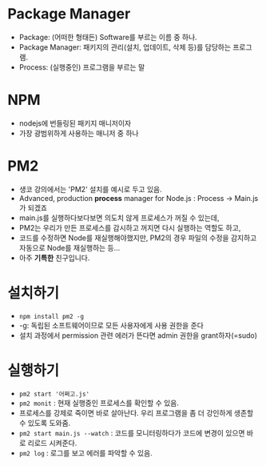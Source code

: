 # Package Manager


- Package: (어떠한 형태든) Software를 부르는 이름 중 하나.
- Package Manager: 패키지의 관리(설치, 업데이트, 삭제 등)를 담당하는 프로그램.
- Process: (실행중인) 프로그램을 부르는 말


# NPM


- nodejs에 번들링된 패키지 매니저이자
- 가장 광범위하게 사용하는 매니저 중 하나


# PM2


- 생코 강의에서는 'PM2' 설치를 예시로 두고 있음.
- Advanced, production **process** manager for Node.js : Process -> Main.js가 되겠죠
- main.js를 실행하다보다보면 의도치 않게 프로세스가 꺼질 수 있는데, 
- PM2는 우리가 만든 프로세스를 감시하고 꺼지면 다시 실행하는 역할도 하고,
- 코드를 수정하면 Node를 재실행해야했지만, PM2의 경우 파일의 수정을 감지하고 자동으로 Node를 재실행하는 등...
- 아주 **기특한** 친구입니다.


# 설치하기


- ```npm install pm2 -g```
- -g: 독립된 소프트웨어이므로 모든 사용자에게 사용 권한을 준다
- 설치 과정에서 permission 관련 에러가 뜬다면 admin 권한을 grant하자(=sudo)


# 실행하기


- ```pm2 start '어쩌고.js'```
- ```pm2 monit``` : 현재 실행중인 프로세스를 확인할 수 있음.
- 프로세스를 강제로 죽이면 바로 살아난다. 우리 프로그램을 좀 더 강인하게 생존할 수 있도록 도와줌.
- ```pm2 start main.js --watch``` : 코드를 모니터링하다가 코드에 변경이 있으면 바로 리로드 시켜준다.
- ```pm2 log``` : 로그를 보고 에러를 파악할 수 있음.